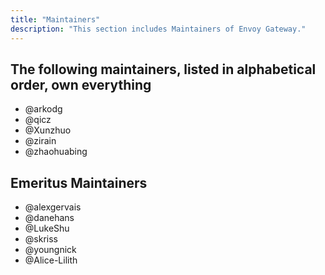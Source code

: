 ```yaml
---
title: "Maintainers"
description: "This section includes Maintainers of Envoy Gateway."
---
```


## The following maintainers, listed in alphabetical order, own everything

- @arkodg
- @qicz
- @Xunzhuo
- @zirain
- @zhaohuabing

## Emeritus Maintainers

- @alexgervais
- @danehans
- @LukeShu
- @skriss
- @youngnick
- @Alice-Lilith
